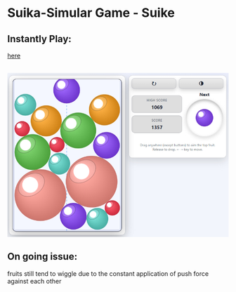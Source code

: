 # Suika-Simular Game - Suike

## Instantly Play:

<a href="https://phuahjinwei.github.io/Suika-Simulator/src/suikeGame.html">here</a>
<br/>
<br/>
</center><img src="src/img/readme_demoPic.jpg" alt="demoPic" /></center>
<br/>

## On going issue:

fruits still tend to wiggle due to the constant application of push force against each other

